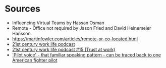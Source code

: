 # Sources
- Influencing Virtual Teams by Hassan Osman
- Remote - Office not required by Jason Fried and David Heinemeier Hansson
- https://martinfowler.com/articles/remote-or-co-located.html
- [21st century work life podcast](https://itunes.apple.com/us/podcast/21st-century-work-life-remote-working-virtual-teams/id936499129?mt=2)
- [21st century work life podcast #15 (Trust at work)](http://wlpodcast.libsyn.com/webpage/year/2015/month/01/day/30/page/1/size/10)
- ['Pilot voice' - that familiar speaking pattern - can be traced back to one American fighter pilot](https://www.techly.com.au/2015/09/16/familiar-pattern-commerical-pilots-voices-can-traced-back-one-american-fighter-pilot/)
